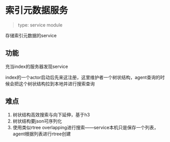 # 索引元数据服务

> type: service module

存储索引元数据的service

## 功能

充当index的服务器发现service

index的一个actor启动后先来这注册，这里维护者一个树状结构，agent查询的时候会把这个树状结构拉到本地并进行搜索查询

## 难点

1. 树状结构高效搜索与向下延伸，基于h3
2. 树状结构要json可序列化
3. 使用类似rtree overlapping进行搜索——service本机只是保存一个列表，agent根据列表进行rtree创建
